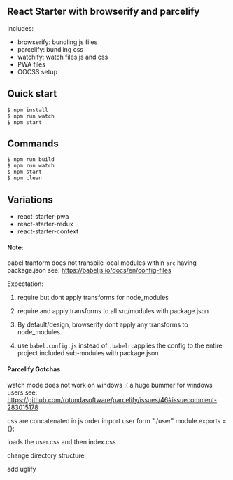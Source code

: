 ## React Starter with browserify and parcelify

Includes: 
- browserify:  bundling js files
- parcelify: bundling css 
- watchify: watch files js and css
- PWA files
- OOCSS setup

## Quick start
```
$ npm install
$ npm run watch
$ npm start

```

## Commands 
```
$ npm run build 
$ npm run watch
$ npm start 
$ npm clean
```

## Variations
- react-starter-pwa
- react-starter-redux
- react-starter-context

#### Note: 
babel tranform does not transpile local modules within `src` having package.json
see: https://babeljs.io/docs/en/config-files 

Expectation: 
1. require but dont apply transforms for node_modules
2. require and apply transforms to all src/modules with package.json

1. By default/design, browserify dont apply any transforms to node_modules.
2. use `babel.config.js` instead of `.babelrc`applies the config to the entire project included sub-modules with package.json

#### Parcelify Gotchas
watch mode does not work on windows :(  a huge bummer for windows users
see: https://github.com/rotundasoftware/parcelify/issues/46#issuecomment-283015178 

css are concatenated in js order
import user form "./user"
module.exports = {};

loads the user.css and then index.css

change directory structure


add uglify


